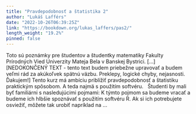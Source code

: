 ```yaml
---
title: "Pravdepodobnosť a štatistika 2"
author: "Lukáš Lafférs"
date: "2022-10-26T06:39:25Z"
link: "https://bookdown.org/lukas_laffers/pas2/"
length_weight: "19.2%"
pinned: false
---
```


Toto sú poznámky pre študentov a študentky matematiky Fakulty Prírodných Vied Univerzity Mateja Bela v Banskej Bystrici. [...] [NEDOKONČENÝ TEXT - tento text budem priebežne upravovať a budem veľmi rád za akúkoľvek spätnú väzbu. Preklepy, logické chyby, nejasnosti. Ďakujem!] Tento kurz má ambíciu priblížiť pravdepodobnosť a štatistiku praktickým spôsobom. A teda najmä s použitím softvéru.   Študenti by mali byť familiárni s nasledujúcimi pojmami: K týmto pojmom sa budeme vracať a budeme ich hlbšie spoznávať s použitím softvéru R. Ak si ich potrebujete osviežiť, môžete tak urobiť napríklad na ...

